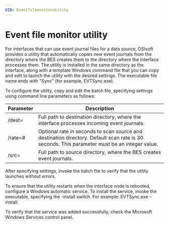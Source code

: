 ```yaml
---
UID: Eventfilemonitorutility
---
```


# Event file monitor utility

For interfaces that can use event journal files for a data source, OSIsoft provides a utility that automatically copies new event journals from the directory where the BES creates them to the directory where the interface processes them.
The utility is installed in the same directory as the interface, along with a template Windows command file that you can copy and edit to launch the utility with the desired settings. The executable file name ends with "Sync" (for example, EVTSync.exe).

To configure the utility, copy and edit the batch file, specifying settings using command line parameters as follows:

| Parameter | Description |
| --------- | ----------- |
| /dest=<path> | Full path to destination directory, where the interface processes incoming event journals. |
| /rate=# | Optional rate in seconds to scan source and destination directory. Default scan rate is 30 seconds. This parameter must be an integer value. |
| /src=<path> | Full path to source directory, where the BES creates event journals. |

After specifying settings, invoke the batch file to verify that the utility launches without errors.

To ensure that the utility restarts when the interface node is rebooted, configure a Windows automatic service. To install the service, invoke the executable, specifying the -install switch. For example: EVTSync.exe –install.

To verify that the service was added successfully, check the Microsoft Windows Services control panel.
